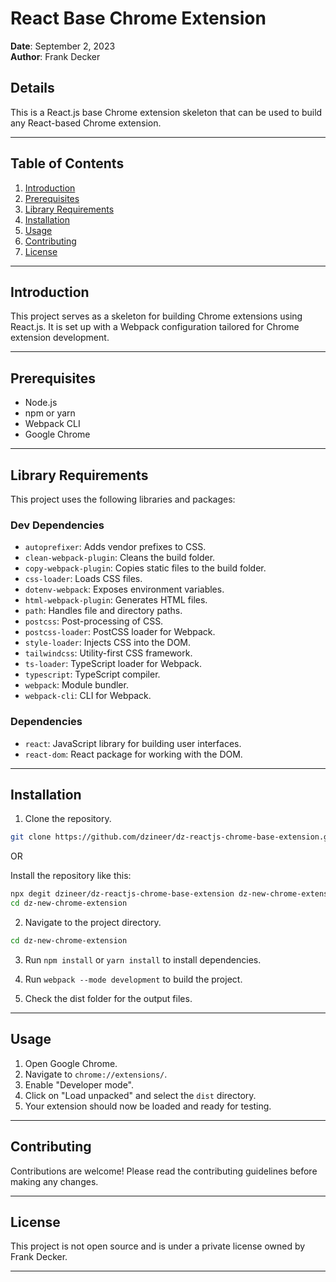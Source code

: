 # React Base Chrome Extension

**Date**: September 2, 2023  
**Author**: Frank Decker

## Details

This is a React.js base Chrome extension skeleton that can be used to build any React-based Chrome extension.

---

## Table of Contents

1. [Introduction](#introduction)
2. [Prerequisites](#prerequisites)
3. [Library Requirements](#library-requirements)
4. [Installation](#installation)
5. [Usage](#usage)
6. [Contributing](#contributing)
7. [License](#license)

---

## Introduction

This project serves as a skeleton for building Chrome extensions using React.js. It is set up with a Webpack configuration tailored for Chrome extension development.

---

## Prerequisites

- Node.js
- npm or yarn
- Webpack CLI
- Google Chrome

---

## Library Requirements

This project uses the following libraries and packages:

### Dev Dependencies

- `autoprefixer`: Adds vendor prefixes to CSS.
- `clean-webpack-plugin`: Cleans the build folder.
- `copy-webpack-plugin`: Copies static files to the build folder.
- `css-loader`: Loads CSS files.
- `dotenv-webpack`: Exposes environment variables.
- `html-webpack-plugin`: Generates HTML files.
- `path`: Handles file and directory paths.
- `postcss`: Post-processing of CSS.
- `postcss-loader`: PostCSS loader for Webpack.
- `style-loader`: Injects CSS into the DOM.
- `tailwindcss`: Utility-first CSS framework.
- `ts-loader`: TypeScript loader for Webpack.
- `typescript`: TypeScript compiler.
- `webpack`: Module bundler.
- `webpack-cli`: CLI for Webpack.

### Dependencies

- `react`: JavaScript library for building user interfaces.
- `react-dom`: React package for working with the DOM.

---

## Installation

1. Clone the repository.

```bash
git clone https://github.com/dzineer/dz-reactjs-chrome-base-extension.git dz-new-chrome-extension
```

OR

Install the repository like this:

```bash
npx degit dzineer/dz-reactjs-chrome-base-extension dz-new-chrome-extension
cd dz-new-chrome-extension
```

2. Navigate to the project directory.

```bash
cd dz-new-chrome-extension
```

3. Run `npm install` or `yarn install` to install dependencies.
4. Run `webpack --mode development` to build the project.

5. Check the dist folder for the output files.

---

## Usage

1. Open Google Chrome.
2. Navigate to `chrome://extensions/`.
3. Enable "Developer mode".
4. Click on "Load unpacked" and select the `dist` directory.
5. Your extension should now be loaded and ready for testing.

---

## Contributing

Contributions are welcome! Please read the contributing guidelines before making any changes.

---

## License

This project is not open source and is under a private license owned by Frank Decker.

---
